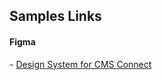 <h2>Samples Links</h2>
<h4>Figma</h4>
- <a href="https://www.figma.com/file/JtH5busgBHLCPaSDiINsvf/Design-System?node-id=14449%3A133773&t=XpCqx1hhyaE77JLN-1" target="_blank">Design System for CMS Connect</a> 
